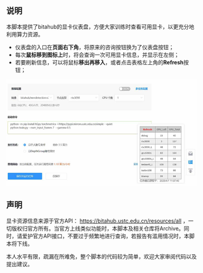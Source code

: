 ## 说明

本脚本提供了bitahub的显卡仪表盘，方便大家训练时查看可用显卡，以更充分地利用算力资源。

- 仪表盘的入口在**页面右下角**，将原来的咨询按钮换为了仪表盘按钮；
- 每次**鼠标移到图标上**时，将会查询一次可用显卡信息，并显示在左侧；
- 若要刷新信息，可以将鼠标**移出再移入**，或者点击表格左上角的**Refresh**按钮；

![](https://github.com/liaoyinuo/bitahub-gpu-dashboard/raw/main/fig.jpg#pic_center)





## 声明

显卡资源信息来源于官方API： https://bitahub.ustc.edu.cn/resources/all ，一切版权归官方所有。当官方上线类似功能时，本脚本及相关仓库将Archive。同时，请爱护官方API接口，不要过于频繁地进行查询，若报告有滥用情况时，本脚本将下线。

本人水平有限，疏漏在所难免，整个脚本的代码较为简单，欢迎大家审阅代码以及提出建议。
